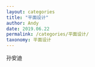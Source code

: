 ```yaml
---
layout: categories
title: "平面设计"
author: Andy
date: 2019.06.22
permalink: /categories/平面设计/
taxonomy: 平面设计
---
```

孙安迪